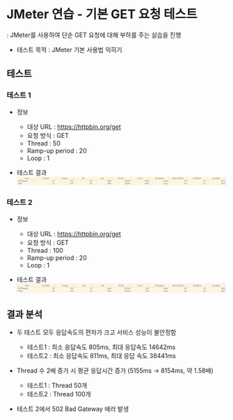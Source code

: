 # JMeter 연습 - 기본 GET 요청 테스트
: JMeter를 사용하여 단순 GET 요청에 대해 부하를 주는 실습을 진행

* 테스트 목적 : JMeter 기본 사용법 익히기

## 테스트
### 테스트 1
* 정보
    - 대상  URL : https://httpbin.org/get
    - 요청 방식 : GET
    - Thread : 50
    - Ramp-up period : 20
    - Loop : 1

* 테스트 결과
![alt text](img/image-1.png)

### 테스트 2
* 정보
    - 대상  URL : https://httpbin.org/get
    - 요청 방식 : GET
    - Thread : 100
    - Ramp-up period : 20
    - Loop : 1

* 테스트 결과
![alt text](img/image-2.png)

## 결과 분석
* 두 테스트 모두 응답속도의 편차가 크고 서비스 성능이 불안정함
    * 테스트1 : 최소 응답속도 805ms, 최대 응답속도 14642ms
    * 테스트2 : 최소 응답속도 811ms, 최대 응답 속도 38441ms

* Thread 수 2배 증가 시 평균 응답시간 증가 (5155ms -> 8154ms, 약 1.58배)
    * 테스트1 : Thread 50개
    * 테스트2 : Thread 100개

* 테스트 2에서 502 Bad Gateway 에러 발생